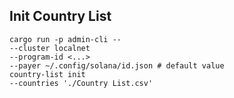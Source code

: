 ## Init Country List

```
cargo run -p admin-cli --
--cluster localnet
--program-id <...>
--payer ~/.config/solana/id.json # default value
country-list init
--countries './Country List.csv'
```
